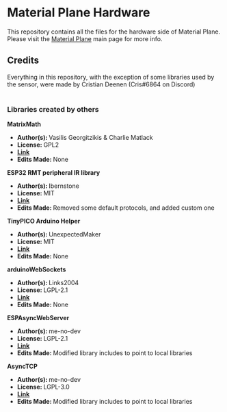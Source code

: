 # Material Plane Hardware
This repository contains all the files for the hardware side of Material Plane.<br>
Please visit the <a href="https://github.com/CDeenen/MaterialPlane">Material Plane</a> main page for more info.<br>

## Credits
Everything in this repository, with the exception of some libraries used by the sensor, were made by Cristian Deenen (Cris#6864 on Discord)<br>
<br>

### Libraries created by others
<b>MatrixMath</b>
<ul>
<li><b>Author(s): </b>Vasilis Georgitzikis & Charlie Matlack</li>
<li><b>License: </b>GPL2</li>
<li><b><a href="http://playground.arduino.cc/Code/MatrixMath">Link</a></b></li>
<li><b>Edits Made: </b>None</li>
</ul>

<b>ESP32 RMT peripheral IR library</b>
<ul>
<li><b>Author(s): </b>Ibernstone</li>
<li><b>License: </b>MIT</li>
<li><b><a href="https://github.com/lbernstone/IR32">Link</a></b></li>
<li><b>Edits Made: </b>Removed some default protocols, and added custom one</li>
</ul>

<b>TinyPICO Arduino Helper</b>
<ul>
<li><b>Author(s): </b>UnexpectedMaker</li>
<li><b>License: </b>MIT</li>
<li><b><a href="https://github.com/UnexpectedMaker/tinypico-helper">Link</a></b></li>
<li><b>Edits Made: </b>None</li>
</ul>

<b>arduinoWebSockets</b>
<ul>
<li><b>Author(s): </b>Links2004</li>
<li><b>License: </b>LGPL-2.1</li>
<li><b><a href="https://github.com/Links2004/arduinoWebSockets">Link</a></b></li>
<li><b>Edits Made: </b>None</li>
</ul>

<b>ESPAsyncWebServer</b>
<ul>
<li><b>Author(s): </b>me-no-dev</li>
<li><b>License: </b>LGPL-2.1</li>
<li><b><a href="https://github.com/me-no-dev/ESPAsyncWebServer">Link</a></b></li>
<li><b>Edits Made: </b>Modified library includes to point to local libraries</li>
</ul>

<b>AsyncTCP</b>
<ul>
<li><b>Author(s): </b>me-no-dev</li>
<li><b>License: </b>LGPL-3.0</li>
<li><b><a href="https://github.com/me-no-dev/AsyncTCP">Link</a></b></li>
<li><b>Edits Made: </b>Modified library includes to point to local libraries</li>
</ul>